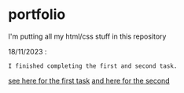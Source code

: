# portfolio
I'm putting all my html/css stuff in this repository


18/11/2023 : 
```
I finished completing the first and second task.
```
[see here for the first task](https://github.com/JustObtey/portfolio/blob/main/Claroline.SIO23_1SSI.TACHES/TACHE_01.docx)
[and here for the second](https://github.com/JustObtey/portfolio/blob/main/Claroline.SIO23_1SSI.TACHES/TACHE_02.docx)
